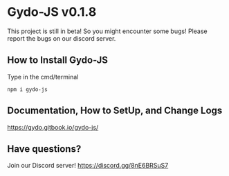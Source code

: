 # Gydo-JS v0.1.8

This project is still in beta! So you might encounter some bugs! Please report the bugs on our discord server.

## How to Install Gydo-JS

Type in the cmd/terminal

`
npm i gydo-js
`

## Documentation, How to SetUp, and Change Logs
https://gydo.gitbook.io/gydo-js/



## Have questions?
Join our Discord server!
https://discord.gg/8nE6BRSuS7
